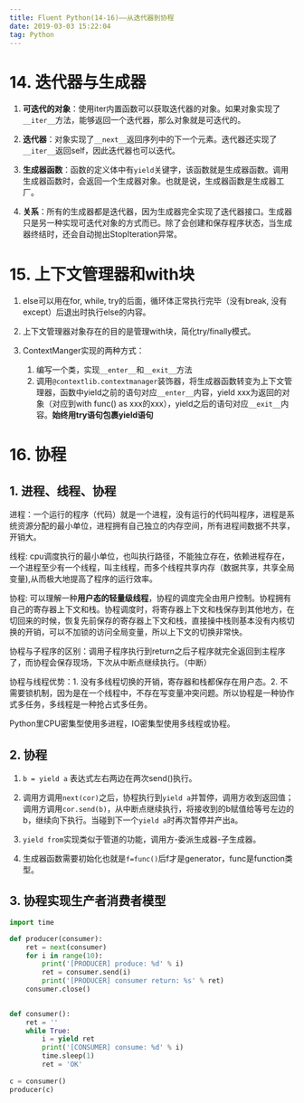 ```yaml
---
title: Fluent Python(14-16)——从迭代器到协程
date: 2019-03-03 15:22:04
tag: Python
---
```


# 14. 迭代器与生成器

1. **可迭代的对象**：使用iter内置函数可以获取迭代器的对象。如果对象实现了`__iter__`方法，能够返回一个迭代器，那么对象就是可迭代的。

2. **迭代器**：对象实现了`__next__`返回序列中的下一个元素。迭代器还实现了`__iter__`返回self，因此迭代器也可以迭代。

3. **生成器函数**：函数的定义体中有`yield`关键字，该函数就是生成器函数。调用生成器函数时，会返回一个生成器对象。也就是说，生成器函数是生成器工厂。

4. **关系**：所有的生成器都是迭代器，因为生成器完全实现了迭代器接口。生成器只是另一种实现可迭代对象的方式而已。除了会创建和保存程序状态，当生成器终结时，还会自动抛出StopIteration异常。

# 15. 上下文管理器和with块

1. else可以用在for, while, try的后面，循环体正常执行完毕（没有break, 没有except）后退出时执行else的内容。

2. 上下文管理器对象存在的目的是管理with块，简化try/finally模式。

3. ContextManger实现的两种方式：
    1. 编写一个类，实现`__enter__`和`__exit__`方法
    2. 调用`@contextlib.contextmanager`装饰器，将生成器函数转变为上下文管理器，函数中yield之前的语句对应`__enter__`内容，yield xxx为返回的对象（对应到with func() as xxx的xxx），yield之后的语句对应`__exit__`内容。**始终用try语句包裹yield语句**

# 16. 协程

## 1. 进程、线程、协程
进程：一个运行的程序（代码）就是一个进程，没有运行的代码叫程序，进程是系统资源分配的最小单位，进程拥有自己独立的内存空间，所有进程间数据不共享，开销大。

线程: cpu调度执行的最小单位，也叫执行路径，不能独立存在，依赖进程存在，一个进程至少有一个线程，叫主线程，而多个线程共享内存（数据共享，共享全局变量),从而极大地提高了程序的运行效率。 

协程: 可以理解一种**用户态的轻量级线程**，协程的调度完全由用户控制。协程拥有自己的寄存器上下文和栈。协程调度时，将寄存器上下文和栈保存到其他地方，在切回来的时候，恢复先前保存的寄存器上下文和栈，直接操中栈则基本没有内核切换的开销，可以不加锁的访问全局变量，所以上下文的切换非常快。

协程与子程序的区别：调用子程序执行到return之后子程序就完全返回到主程序了，而协程会保存现场，下次从中断点继续执行。（中断）

协程与线程优势：1. 没有多线程切换的开销，寄存器和栈都保存在用户态。2. 不需要锁机制，因为是在一个线程中，不存在写变量冲突问题。所以协程是一种协作式多任务，多线程是一种抢占式多任务。

Python里CPU密集型使用多进程，IO密集型使用多线程或协程。

## 2. 协程

1. `b = yield a` 表达式左右两边在两次send()执行。

2. 调用方调用`next(cor)`之后，协程执行到`yield a`并暂停，调用方收到返回值；调用方调用`cor.send(b)`，从中断点继续执行，将接收到的b赋值给等号左边的b，继续向下执行。当碰到下一个`yield a`时再次暂停并产出a。 

3. `yield from`实现类似于管道的功能，调用方-委派生成器-子生成器。

4. 生成器函数需要初始化也就是`f=func()`后f才是generator，func是function类型。

## 3. 协程实现生产者消费者模型

``` python
import time

def producer(consumer):
    ret = next(consumer)
    for i in range(10):
        print('[PRODUCER] produce: %d' % i)
        ret = consumer.send(i)
        print('[PRODUCER] consumer return: %s' % ret)
    consumer.close()

    
def consumer():
    ret = ''
    while True:
        i = yield ret
        print('[CONSUMER] consume: %d' % i)
        time.sleep(1)
        ret = 'OK'
        
c = consumer()
producer(c)
```
